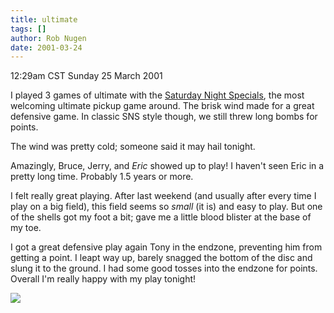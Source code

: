 ```yaml
---
title: ultimate
tags: []
author: Rob Nugen
date: 2001-03-24
---
```


<title>Ultimate!</title>
<p class=date>12:29am CST Sunday 25 March 2001</p>

<p>I played 3 games of ultimate with the <a
href="https://hometown.aol.com/gremillion/diskone.htm">Saturday Night
Specials</a>, the most welcoming ultimate pickup game around.  The
brisk wind made for a great defensive game.  In classic SNS style
though, we still threw long bombs for points.</p>

<p>The wind was pretty cold; someone said it may hail tonight.</p>

<p>Amazingly, Bruce, Jerry, and <em>Eric</em> showed up to play!  I
haven't seen Eric in a pretty long time.  Probably 1.5 years or
more.</p>

<p>I felt really great playing.  After last weekend (and usually after
every time I play on a big field), this field seems so <em>small</em>
(it is) and easy to play.  But one of the shells got my foot a bit;
gave me a little blood blister at the base of my toe.</p>

<p>I got a great defensive play again Tony in the endzone, preventing
him from getting a point.  I leapt way up, barely snagged the bottom
of the disc and slung it to the ground.  I had some good tosses into
the endzone for points.  Overall I'm really happy with my play
tonight!</p>

<p><img src='/images/rob/wL-ROB.gif'/></p>

